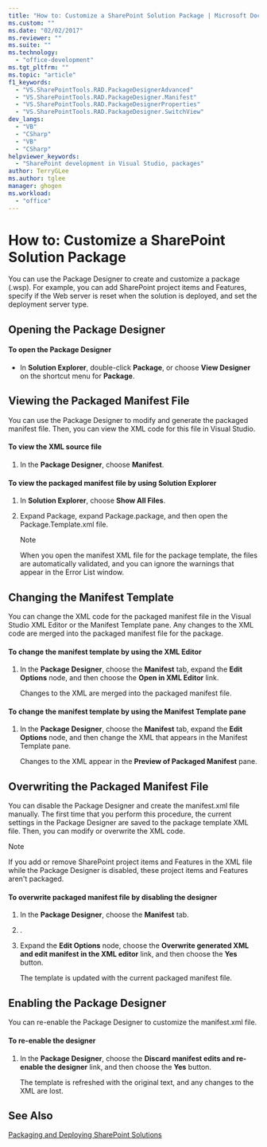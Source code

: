 ```yaml
---
title: "How to: Customize a SharePoint Solution Package | Microsoft Docs"
ms.custom: ""
ms.date: "02/02/2017"
ms.reviewer: ""
ms.suite: ""
ms.technology: 
  - "office-development"
ms.tgt_pltfrm: ""
ms.topic: "article"
f1_keywords: 
  - "VS.SharePointTools.RAD.PackageDesignerAdvanced"
  - "VS.SharePointTools.RAD.PackageDesigner.Manifest"
  - "VS.SharePointTools.RAD.PackageDesignerProperties"
  - "VS.SharePointTools.RAD.PackageDesigner.SwitchView"
dev_langs: 
  - "VB"
  - "CSharp"
  - "VB"
  - "CSharp"
helpviewer_keywords: 
  - "SharePoint development in Visual Studio, packages"
author: TerryGLee
ms.author: tglee
manager: ghogen
ms.workload: 
  - "office"
---
```

# How to: Customize a SharePoint Solution Package
  You can use the Package Designer to create and customize a package (.wsp). For example, you can add SharePoint project items and Features, specify if the Web server is reset when the solution is deployed, and set the deployment server type.  
  
## Opening the Package Designer  
  
#### To open the Package Designer  
  
-   In **Solution Explorer**, double-click **Package**, or choose **View Designer** on the shortcut menu for **Package**.  
  
## Viewing the Packaged Manifest File  
 You can use the Package Designer to modify and generate the packaged manifest file. Then, you can view the XML code for this file in Visual Studio.  
  
#### To view the XML source file  
  
1.  In the **Package Designer**, choose **Manifest**.  
  
#### To view the packaged manifest file by using Solution Explorer  
  
1.  In **Solution Explorer**, choose **Show All Files**.  
  
2.  Expand Package, expand Package.package, and then open the Package.Template.xml file.  
  
    > [!NOTE]  
    >  When you open the manifest XML file for the package template, the files are automatically validated, and you can ignore the warnings that appear in the Error List window.  
  
## Changing the Manifest Template  
 You can change the XML code for the packaged manifest file in the Visual Studio XML Editor or the Manifest Template pane. Any changes to the XML code are merged into the packaged manifest file for the package.  
  
#### To change the manifest template by using the XML Editor  
  
1.  In the **Package Designer**, choose the **Manifest** tab, expand the **Edit Options** node, and then choose the **Open in XML Editor** link.  
  
     Changes to the XML are merged into the packaged manifest file.  
  
#### To change the manifest template by using the Manifest Template pane  
  
1.  In the **Package Designer**, choose the **Manifest** tab, expand the **Edit Options** node, and then change the XML that appears in the Manifest Template pane.  
  
     Changes to the XML appear in the **Preview of Packaged Manifest** pane.  
  
## Overwriting the Packaged Manifest File  
 You can disable the Package Designer and create the manifest.xml file manually. The first time that you perform this procedure, the current settings in the Package Designer are saved to the package template XML file. Then, you can modify or overwrite the XML code.  
  
> [!NOTE]  
>  If you add or remove SharePoint project items and Features in the XML file while the Package Designer is disabled, these project items and Features aren't packaged.  
  
#### To overwrite packaged manifest file by disabling the designer  
  
1.  In the **Package Designer**, choose the **Manifest** tab.  
  
2.  .  
  
3.  Expand the **Edit Options** node, choose the **Overwrite generated XML and edit manifest in the XML editor** link, and then choose the **Yes** button.  
  
     The template is updated with the current packaged manifest file.  
  
## Enabling the Package Designer  
 You can re-enable the Package Designer to customize the manifest.xml file.  
  
#### To re-enable the designer  
  
1.  In the **Package Designer**, choose the **Discard manifest edits and re-enable the designer** link, and then choose the **Yes** button.  
  
     The template is refreshed with the original text, and any changes to the XML are lost.  
  
## See Also  
 [Packaging and Deploying SharePoint Solutions](../sharepoint/packaging-and-deploying-sharepoint-solutions.md)  
  
  